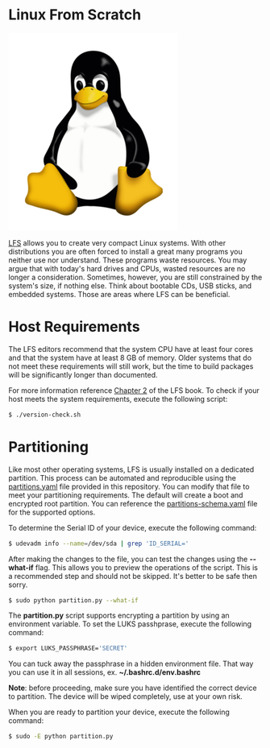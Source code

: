 # Linux From Scratch

![Linux Logo](img/linux.png)

[LFS](https://www.linuxfromscratch.org) allows you to create very compact Linux systems. With other distributions you are often forced to install a great many programs you neither use nor understand. These programs waste resources. You may argue that with today's hard drives and CPUs, wasted resources are no longer a consideration. Sometimes, however, you are still constrained by the system's size, if nothing else. Think about bootable CDs, USB sticks, and embedded systems. Those are areas where LFS can be beneficial.

# Host Requirements

The LFS editors recommend that the system CPU have at least four cores and that the system have at least 8 GB of memory. Older systems that do not meet these requirements will still work, but the time to build packages will be significantly longer than documented.

For more information reference [Chapter 2](https://tinyurl.com/lfs-ch02) of the LFS book.
To check if your host meets the system requirements, execute the following script:

```sh
$ ./version-check.sh
```

# Partitioning

Like most other operating systems, LFS is usually installed on a dedicated partition. This
process can be automated and reproducible using the [partitions.yaml](./partitions.yaml) file
provided in this repository. You can modify that file to meet your partitioning requirements.
The default will create a boot and encrypted root partition. You can reference the
[partitions-schema.yaml](./partitions-schema.yaml) file for the supported options.

To determine the Serial ID of your device, execute the following command:

```sh
$ udevadm info --name=/dev/sda | grep 'ID_SERIAL='
```

After making the changes to the file, you can test the changes using the **--what-if** flag.
This allows you to preview the operations of the script. This is a recommended step and
should not be skipped. It's better to be safe then sorry.

```sh
$ sudo python partition.py --what-if
```

The **partition.py** script supports encrypting a partition by using an environment variable.
To set the LUKS passhprase, execute the following command:

```sh
$ export LUKS_PASSPHRASE='SECRET'
```

You can tuck away the passphrase in a hidden environment file. That way you can use it in
all sessions, ex. **~/.bashrc.d/env.bashrc**

**Note**: before proceeding, make sure you have identified the correct device to partition.
The device will be wiped completely, use at your own risk.

When you are ready to partition your device, execute the following command:

```sh
$ sudo -E python partition.py
```
